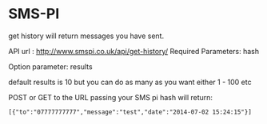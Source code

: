 SMS-PI
======

get history will return messages you have sent.



API url : http://www.smspi.co.uk/api/get-history/
Required Parameters: 
hash

Option parameter:
results

default results is 10 but you can do as many as you want either 1 - 100 etc

POST or GET to the URL passing your SMS pi hash will return:

```
[{"to":"07777777777","message":"test","date":"2014-07-02 15:24:15"}]
```
